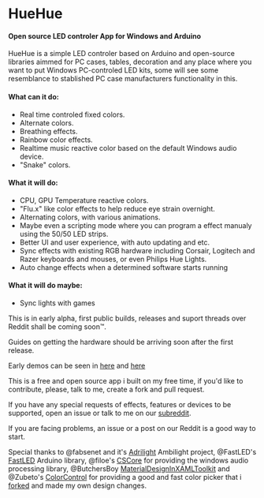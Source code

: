 # HueHue
#### Open source LED controler App for Windows and Arduino


HueHue is a simple LED controler based on Arduino and open-source libraries aimmed for PC cases, tables, decoration and any place where you want to put Windows PC-controled LED kits, some will see some resemblance to stablished PC case manufacturers functionality in this.

#### What can it do:
- Real time controled fixed colors.
- Alternate colors.
- Breathing effects.
- Rainbow color effects.
- Realtime music reactive color based on the default Windows audio device.
- "Snake" colors.

#### What it will do:
- CPU, GPU Temperature reactive colors.
- "Flu.x" like color effects to help reduce eye strain overnight.
- Alternating colors, with various animations.
- Maybe even a scripting mode where you can program a effect manualy using the 50/50 LED strips.
- Better UI and user experience, with auto updating and etc.
- Sync effects with existing RGB hardware including Corsair, Logitech and Razer keyboards and mouses, or even Philips Hue Lights. 
- Auto change effects when a determined software starts running

#### What it will do maybe:
- Sync lights with games

This is in early alpha, first public builds, releases and suport threads over Reddit shall be coming soon™.

Guides on getting the hardware should be arriving soon after the first release.

Early demos can be seen in [here](https://www.instagram.com/p/BSrty_fgKlM/?taken-by=brianostorm) and [here](https://www.instagram.com/p/BPTj4bIgQ8H/?taken-by=brianostorm)

This is a free and open source app i built on my free time, if you'd like to contribute, please, talk to me, create a fork and pull request.

If you have any special requests of effects, features or devices to be supported, open an issue or talk to me on our [subreddit](https://reddit.com/r/HueHueApp).

If you are facing problems, an issue or a post on our Reddit is a good way to start.

Special thanks to @fabsenet and it's [Adrilight](https://github.com/fabsenet/adrilight) Ambilight project, @FastLED's [FastLED](https://github.com/FastLED/FastLED) Arduino library, @filoe's [CSCore](https://github.com/filoe/cscore) for providing the windows audio processing library, @ButchersBoy [MaterialDesignInXAMLToolkit](https://github.com/ButchersBoy/MaterialDesignInXamlToolkit) and @Zubeto's [ColorControl](https://github.com/zubetto/ColorControl) for providing a good and fast color picker that i [forked](https://github.com/BrianLima/ColorControl) and made my own design changes.
